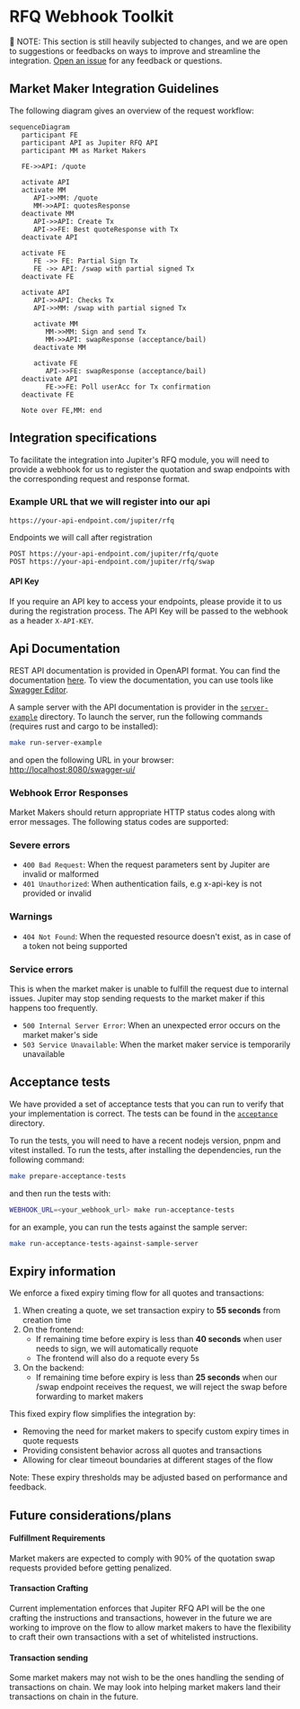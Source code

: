 # RFQ Webhook Toolkit

:mega: NOTE: This section is still heavily subjected to changes, and we are open to suggestions or feedbacks on ways to improve and streamline the integration. [Open an issue](https://github.com/jup-ag/rfq-webhook-toolkit/issues/new) for any feedback or questions.


## Market Maker Integration Guidelines

The following diagram gives an overview of the request workflow: 


```mermaid
sequenceDiagram
   participant FE
   participant API as Jupiter RFQ API
   participant MM as Market Makers

   FE->>API: /quote

   activate API
   activate MM
      API->>MM: /quote
      MM->>API: quotesResponse
   deactivate MM
      API->>API: Create Tx
      API->>FE: Best quoteResponse with Tx
   deactivate API

   activate FE
      FE ->> FE: Partial Sign Tx
      FE ->> API: /swap with partial signed Tx
   deactivate FE

   activate API
      API->>API: Checks Tx
      API->>MM: /swap with partial signed Tx

      activate MM
         MM->>MM: Sign and send Tx
         MM->>API: swapResponse (acceptance/bail)
      deactivate MM

      activate FE
         API->>FE: swapResponse (acceptance/bail)
   deactivate API
         FE->>FE: Poll userAcc for Tx confirmation
   deactivate FE

   Note over FE,MM: end
```



## Integration specifications

To facilitate the integration into Jupiter's RFQ module, you will need to provide a webhook for us to register the quotation and swap endpoints with the corresponding request and response format.

### Example URL that we will register into our api

```
https://your-api-endpoint.com/jupiter/rfq
```

Endpoints we will call after registration

```
POST https://your-api-endpoint.com/jupiter/rfq/quote
POST https://your-api-endpoint.com/jupiter/rfq/swap
```

#### API Key

If you require an API key to access your endpoints, please provide it to us during the registration process. The API Key will be passed to the webhook as a header `X-API-KEY`.

## Api Documentation

REST API  documentation is provided in OpenAPI format. You can find the documentation [here](./openapi/openapi.json). To view the documentation, you can use tools like [Swagger Editor](https://editor-next.swagger.io/).

A sample server with the API documentation is provider in the [`server-example`](./server-example/) directory. To launch the server, run the following commands (requires rust and cargo to be installed):

```bash
make run-server-example
```

and open the following URL in your browser: [http://localhost:8080/swagger-ui/](http://localhost:8080/swagger-ui/)

### Webhook Error Responses

Market Makers should return appropriate HTTP status codes along with error messages. The following status codes are supported:

### Severe errors

- `400 Bad Request`: When the request parameters sent by Jupiter are invalid or malformed
- `401 Unauthorized`: When authentication fails, e.g x-api-key is not provided or invalid

### Warnings

- `404 Not Found`: When the requested resource doesn't exist, as in case of a token not being supported

### Service errors

This is when the market maker is unable to fulfill the request due to internal issues. Jupiter may stop sending requests to the market maker if this happens too frequently.

- `500 Internal Server Error`: When an unexpected error occurs on the market maker's side
- `503 Service Unavailable`: When the market maker service is temporarily unavailable

## Acceptance tests

We have provided a set of acceptance tests that you can run to verify that your implementation is correct. The tests can be found in the [`acceptance`](./tests/suites/acceptance/) directory.

To run the tests, you will need to have a recent nodejs version, pnpm and vitest installed. To run the tests, after installing the dependencies, run the following command:

```bash
make prepare-acceptance-tests
```

and then run the tests with:

```bash
WEBHOOK_URL=<your_webhook_url> make run-acceptance-tests
```

for an example, you can run the tests against the sample server:

```bash
make run-acceptance-tests-against-sample-server
```


## Expiry information

We enforce a fixed expiry timing flow for all quotes and transactions:

1. When creating a quote, we set transaction expiry to **55 seconds** from creation time
2. On the frontend:
   - If remaining time before expiry is less than **40 seconds** when user needs to sign, we will automatically requote
   - The frontend will also do a requote every 5s
3. On the backend:
   - If remaining time before expiry is less than **25 seconds** when our /swap endpoint receives the request, we will reject the swap before forwarding to market makers

This fixed expiry flow simplifies the integration by:

- Removing the need for market makers to specify custom expiry times in quote requests
- Providing consistent behavior across all quotes and transactions
- Allowing for clear timeout boundaries at different stages of the flow

Note: These expiry thresholds may be adjusted based on performance and feedback.

## Future considerations/plans


#### Fulfillment Requirements

Market makers are expected to comply with 90% of the quotation swap requests provided before getting penalized.

#### Transaction Crafting

Current implementation enforces that Jupiter RFQ API will be the one crafting the instructions and transactions, however in the future we are working to improve on the flow to allow market makers to have the flexibility to craft their own transactions with a set of whitelisted instructions.

#### Transaction sending

Some market makers may not wish to be the ones handling the sending of transactions on chain. We may look into helping market makers land their transactions on chain in the future.


